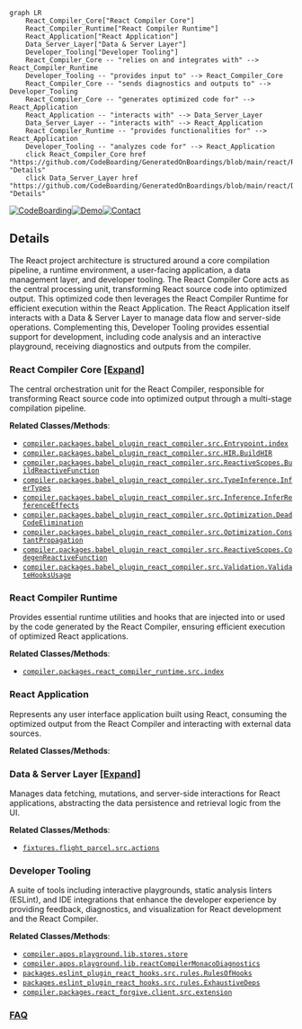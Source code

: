 ```mermaid
graph LR
    React_Compiler_Core["React Compiler Core"]
    React_Compiler_Runtime["React Compiler Runtime"]
    React_Application["React Application"]
    Data_Server_Layer["Data & Server Layer"]
    Developer_Tooling["Developer Tooling"]
    React_Compiler_Core -- "relies on and integrates with" --> React_Compiler_Runtime
    Developer_Tooling -- "provides input to" --> React_Compiler_Core
    React_Compiler_Core -- "sends diagnostics and outputs to" --> Developer_Tooling
    React_Compiler_Core -- "generates optimized code for" --> React_Application
    React_Application -- "interacts with" --> Data_Server_Layer
    Data_Server_Layer -- "interacts with" --> React_Application
    React_Compiler_Runtime -- "provides functionalities for" --> React_Application
    Developer_Tooling -- "analyzes code for" --> React_Application
    click React_Compiler_Core href "https://github.com/CodeBoarding/GeneratedOnBoardings/blob/main/react/React_Compiler_Core.md" "Details"
    click Data_Server_Layer href "https://github.com/CodeBoarding/GeneratedOnBoardings/blob/main/react/Data_Server_Layer.md" "Details"
```

[![CodeBoarding](https://img.shields.io/badge/Generated%20by-CodeBoarding-9cf?style=flat-square)](https://github.com/CodeBoarding/CodeBoarding)[![Demo](https://img.shields.io/badge/Try%20our-Demo-blue?style=flat-square)](https://www.codeboarding.org/demo)[![Contact](https://img.shields.io/badge/Contact%20us%20-%20contact@codeboarding.org-lightgrey?style=flat-square)](mailto:contact@codeboarding.org)

## Details

The React project architecture is structured around a core compilation pipeline, a runtime environment, a user-facing application, a data management layer, and developer tooling. The React Compiler Core acts as the central processing unit, transforming React source code into optimized output. This optimized code then leverages the React Compiler Runtime for efficient execution within the React Application. The React Application itself interacts with a Data & Server Layer to manage data flow and server-side operations. Complementing this, Developer Tooling provides essential support for development, including code analysis and an interactive playground, receiving diagnostics and outputs from the compiler.

### React Compiler Core [[Expand]](./React_Compiler_Core.md)
The central orchestration unit for the React Compiler, responsible for transforming React source code into optimized output through a multi-stage compilation pipeline.


**Related Classes/Methods**:

- <a href="https://github.com/facebook/react/blob/main/compiler/packages/babel-plugin-react-compiler/src/Entrypoint/index.ts" target="_blank" rel="noopener noreferrer">`compiler.packages.babel_plugin_react_compiler.src.Entrypoint.index`</a>
- <a href="https://github.com/facebook/react/blob/main/compiler/packages/babel-plugin-react-compiler/src/HIR/BuildHIR.ts" target="_blank" rel="noopener noreferrer">`compiler.packages.babel_plugin_react_compiler.src.HIR.BuildHIR`</a>
- <a href="https://github.com/facebook/react/blob/main/compiler/packages/babel-plugin-react-compiler/src/ReactiveScopes/BuildReactiveFunction.ts" target="_blank" rel="noopener noreferrer">`compiler.packages.babel_plugin_react_compiler.src.ReactiveScopes.BuildReactiveFunction`</a>
- <a href="https://github.com/facebook/react/blob/main/compiler/packages/babel-plugin-react-compiler/src/TypeInference/InferTypes.ts" target="_blank" rel="noopener noreferrer">`compiler.packages.babel_plugin_react_compiler.src.TypeInference.InferTypes`</a>
- <a href="https://github.com/facebook/react/blob/main/compiler/packages/babel-plugin-react-compiler/src/Inference/InferReferenceEffects.ts" target="_blank" rel="noopener noreferrer">`compiler.packages.babel_plugin_react_compiler.src.Inference.InferReferenceEffects`</a>
- <a href="https://github.com/facebook/react/blob/main/compiler/packages/babel-plugin-react-compiler/src/Optimization/DeadCodeElimination.ts" target="_blank" rel="noopener noreferrer">`compiler.packages.babel_plugin_react_compiler.src.Optimization.DeadCodeElimination`</a>
- <a href="https://github.com/facebook/react/blob/main/compiler/packages/babel-plugin-react-compiler/src/Optimization/ConstantPropagation.ts" target="_blank" rel="noopener noreferrer">`compiler.packages.babel_plugin_react_compiler.src.Optimization.ConstantPropagation`</a>
- <a href="https://github.com/facebook/react/blob/main/compiler/packages/babel-plugin-react-compiler/src/ReactiveScopes/CodegenReactiveFunction.ts" target="_blank" rel="noopener noreferrer">`compiler.packages.babel_plugin_react_compiler.src.ReactiveScopes.CodegenReactiveFunction`</a>
- <a href="https://github.com/facebook/react/blob/main/compiler/packages/babel-plugin-react-compiler/src/Validation/ValidateHooksUsage.ts" target="_blank" rel="noopener noreferrer">`compiler.packages.babel_plugin_react_compiler.src.Validation.ValidateHooksUsage`</a>


### React Compiler Runtime
Provides essential runtime utilities and hooks that are injected into or used by the code generated by the React Compiler, ensuring efficient execution of optimized React applications.


**Related Classes/Methods**:

- <a href="https://github.com/facebook/react/blob/main/compiler/packages/react-compiler-runtime/src/index.ts" target="_blank" rel="noopener noreferrer">`compiler.packages.react_compiler_runtime.src.index`</a>


### React Application
Represents any user interface application built using React, consuming the optimized output from the React Compiler and interacting with external data sources.


**Related Classes/Methods**:



### Data & Server Layer [[Expand]](./Data_Server_Layer.md)
Manages data fetching, mutations, and server-side interactions for React applications, abstracting the data persistence and retrieval logic from the UI.


**Related Classes/Methods**:

- <a href="https://github.com/facebook/react/blob/main/fixtures/flight-parcel/src/actions.ts" target="_blank" rel="noopener noreferrer">`fixtures.flight_parcel.src.actions`</a>


### Developer Tooling
A suite of tools including interactive playgrounds, static analysis linters (ESLint), and IDE integrations that enhance the developer experience by providing feedback, diagnostics, and visualization for React development and the React Compiler.


**Related Classes/Methods**:

- <a href="https://github.com/facebook/react/blob/main/compiler/apps/playground/lib/stores/store.ts" target="_blank" rel="noopener noreferrer">`compiler.apps.playground.lib.stores.store`</a>
- <a href="https://github.com/facebook/react/blob/main/compiler/apps/playground/lib/reactCompilerMonacoDiagnostics.ts" target="_blank" rel="noopener noreferrer">`compiler.apps.playground.lib.reactCompilerMonacoDiagnostics`</a>
- <a href="https://github.com/facebook/react/blob/main/packages/eslint-plugin-react-hooks/src/rules/RulesOfHooks.ts" target="_blank" rel="noopener noreferrer">`packages.eslint_plugin_react_hooks.src.rules.RulesOfHooks`</a>
- <a href="https://github.com/facebook/react/blob/main/packages/eslint-plugin-react-hooks/src/rules/ExhaustiveDeps.ts" target="_blank" rel="noopener noreferrer">`packages.eslint_plugin_react_hooks.src.rules.ExhaustiveDeps`</a>
- <a href="https://github.com/facebook/react/blob/main/compiler/packages/react-forgive/client/src/extension.ts" target="_blank" rel="noopener noreferrer">`compiler.packages.react_forgive.client.src.extension`</a>




### [FAQ](https://github.com/CodeBoarding/GeneratedOnBoardings/tree/main?tab=readme-ov-file#faq)